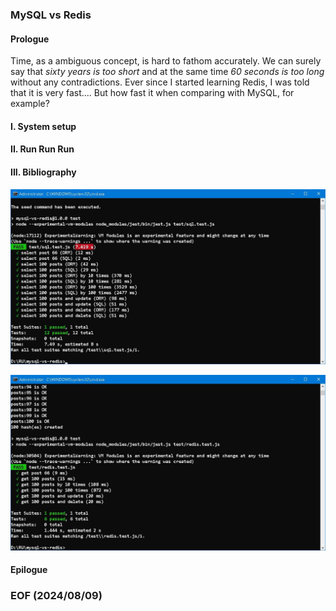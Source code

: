 ### MySQL vs Redis 


#### Prologue 
Time, as a ambiguous concept, is hard to fathom accurately. We can surely say that *sixty years is too short* and at the same time *60 seconds is too long* without any contradictions. Ever since I started learning Redis, I was told that it is very fast.... But how fast it when comparing with MySQL, for example? 


#### I. System setup 

#### II. Run Run Run 

#### III. Bibliography 

![alt sql](img/test-sql.JPG)

![alt redis](img/test-redis.JPG)

#### Epilogue 

### EOF (2024/08/09)